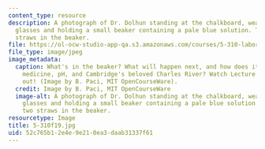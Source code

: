 ```yaml
---
content_type: resource
description: A photograph of Dr. Dolhun standing at the chalkboard, wearing safety
  glasses and holding a small beaker containing a pale blue solution. There are two
  straws in the beaker.
file: https://ol-ocw-studio-app-qa.s3.amazonaws.com/courses/5-310-laboratory-chemistry-fall-2019/52c765b12e4e9e210ea3daab31337f61_5-310f19.jpg
file_type: image/jpeg
image_metadata:
  caption: What's in the beaker? What will happen next, and how does it relate to
    medicine, pH, and Cambridge's beloved Charles River? Watch Lecture 6 and find
    out! (Image by B. Paci, MIT OpenCourseWare).
  credit: Image by B. Paci, MIT OpenCourseWare
  image-alt: A photograph of Dr. Dolhun standing at the chalkboard, wearing safety
    glasses and holding a small beaker containing a pale blue solution. There are
    two straws in the beaker.
resourcetype: Image
title: 5-310f19.jpg
uid: 52c765b1-2e4e-9e21-0ea3-daab31337f61
---
```

